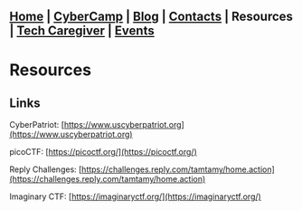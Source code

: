 ## [Home](./index.html) | [CyberCamp](./cybercamp.html) | [Blog](./blog.html) | [Contacts](./contacts.html) | **Resources** | [Tech Caregiver](./techcg.html) | [Events](./events.html)

# Resources

## Links

CyberPatriot: [https://www.uscyberpatriot.org](https://www.uscyberpatriot.org)

picoCTF: [https://picoctf.org/](https://picoctf.org/)

Reply Challenges: [https://challenges.reply.com/tamtamy/home.action](https://challenges.reply.com/tamtamy/home.action)

Imaginary CTF: [https://imaginaryctf.org/](https://imaginaryctf.org/)
